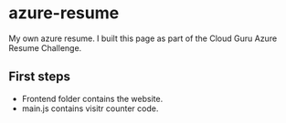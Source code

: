 # azure-resume
My own azure resume.
I built this page as part of the Cloud Guru Azure Resume Challenge.

## First steps

- Frontend folder contains the website.
- main.js contains visitr counter code.
